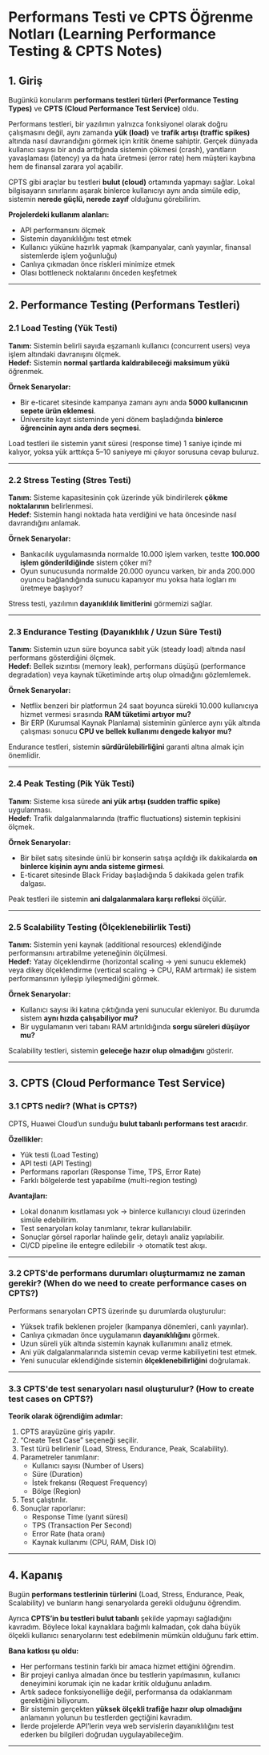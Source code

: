# Performans Testi ve CPTS Öğrenme Notları (Learning Performance Testing & CPTS Notes)

## 1. Giriş

Bugünkü konularım **performans testleri türleri (Performance Testing Types)** ve **CPTS (Cloud Performance Test Service)** oldu.  

Performans testleri, bir yazılımın yalnızca fonksiyonel olarak doğru çalışmasını değil, aynı zamanda **yük (load)** ve **trafik artışı (traffic spikes)** altında nasıl davrandığını görmek için kritik öneme sahiptir. Gerçek dünyada kullanıcı sayısı bir anda arttığında sistemin çökmesi (crash), yanıtların yavaşlaması (latency) ya da hata üretmesi (error rate) hem müşteri kaybına hem de finansal zarara yol açabilir.  

CPTS gibi araçlar bu testleri **bulut (cloud)** ortamında yapmayı sağlar. Lokal bilgisayarın sınırlarını aşarak binlerce kullanıcıyı aynı anda simüle edip, sistemin **nerede güçlü, nerede zayıf** olduğunu görebilirim.  

**Projelerdeki kullanım alanları:**
- API performansını ölçmek  
- Sistemin dayanıklılığını test etmek  
- Kullanıcı yüküne hazırlık yapmak (kampanyalar, canlı yayınlar, finansal sistemlerde işlem yoğunluğu)  
- Canlıya çıkmadan önce riskleri minimize etmek  
- Olası bottleneck noktalarını önceden keşfetmek  

---

## 2. Performance Testing (Performans Testleri)

### 2.1 Load Testing (Yük Testi)

**Tanım:** Sistemin belirli sayıda eşzamanlı kullanıcı (concurrent users) veya işlem altındaki davranışını ölçmek.  
**Hedef:** Sistemin **normal şartlarda kaldırabileceği maksimum yükü** öğrenmek.  

**Örnek Senaryolar:**
- Bir e-ticaret sitesinde kampanya zamanı aynı anda **5000 kullanıcının sepete ürün eklemesi**.  
- Üniversite kayıt sisteminde yeni dönem başladığında **binlerce öğrencinin aynı anda ders seçmesi**.  

Load testleri ile sistemin yanıt süresi (response time) 1 saniye içinde mi kalıyor, yoksa yük arttıkça 5–10 saniyeye mi çıkıyor sorusuna cevap buluruz.  

---

### 2.2 Stress Testing (Stres Testi)

**Tanım:** Sisteme kapasitesinin çok üzerinde yük bindirilerek **çökme noktalarının** belirlenmesi.  
**Hedef:** Sistemin hangi noktada hata verdiğini ve hata öncesinde nasıl davrandığını anlamak.  

**Örnek Senaryolar:**
- Bankacılık uygulamasında normalde 10.000 işlem varken, testte **100.000 işlem gönderildiğinde** sistem çöker mi?  
- Oyun sunucusunda normalde 20.000 oyuncu varken, bir anda 200.000 oyuncu bağlandığında sunucu kapanıyor mu yoksa hata logları mı üretmeye başlıyor?  

Stress testi, yazılımın **dayanıklılık limitlerini** görmemizi sağlar.  

---

### 2.3 Endurance Testing (Dayanıklılık / Uzun Süre Testi)

**Tanım:** Sistemin uzun süre boyunca sabit yük (steady load) altında nasıl performans gösterdiğini ölçmek.  
**Hedef:** Bellek sızıntısı (memory leak), performans düşüşü (performance degradation) veya kaynak tüketiminde artış olup olmadığını gözlemlemek.  

**Örnek Senaryolar:**
- Netflix benzeri bir platformun 24 saat boyunca sürekli 10.000 kullanıcıya hizmet vermesi sırasında **RAM tüketimi artıyor mu?**  
- Bir ERP (Kurumsal Kaynak Planlama) sisteminin günlerce aynı yük altında çalışması sonucu **CPU ve bellek kullanımı dengede kalıyor mu?**  

Endurance testleri, sistemin **sürdürülebilirliğini** garanti altına almak için önemlidir.  

---

### 2.4 Peak Testing (Pik Yük Testi)

**Tanım:** Sisteme kısa sürede **ani yük artışı (sudden traffic spike)** uygulanması.  
**Hedef:** Trafik dalgalanmalarında (traffic fluctuations) sistemin tepkisini ölçmek.  

**Örnek Senaryolar:**
- Bir bilet satış sitesinde ünlü bir konserin satışa açıldığı ilk dakikalarda **on binlerce kişinin aynı anda sisteme girmesi**.  
- E-ticaret sitesinde Black Friday başladığında 5 dakikada gelen trafik dalgası.  

Peak testleri ile sistemin **ani dalgalanmalara karşı refleksi** ölçülür.  

---

### 2.5 Scalability Testing (Ölçeklenebilirlik Testi)

**Tanım:** Sistemin yeni kaynak (additional resources) eklendiğinde performansını artırabilme yeteneğinin ölçülmesi.  
**Hedef:** Yatay ölçeklendirme (horizontal scaling → yeni sunucu eklemek) veya dikey ölçeklendirme (vertical scaling → CPU, RAM artırmak) ile sistem performansının iyileşip iyileşmediğini görmek.  

**Örnek Senaryolar:**
- Kullanıcı sayısı iki katına çıktığında yeni sunucular ekleniyor. Bu durumda sistem **aynı hızda çalışabiliyor mu?**  
- Bir uygulamanın veri tabanı RAM artırıldığında **sorgu süreleri düşüyor mu?**  

Scalability testleri, sistemin **geleceğe hazır olup olmadığını** gösterir.  

---

## 3. CPTS (Cloud Performance Test Service)

### 3.1 CPTS nedir? (What is CPTS?)

CPTS, Huawei Cloud’un sunduğu **bulut tabanlı performans test aracı**dır.  

**Özellikler:**
- Yük testi (Load Testing)  
- API testi (API Testing)  
- Performans raporları (Response Time, TPS, Error Rate)  
- Farklı bölgelerde test yapabilme (multi-region testing)  

**Avantajları:**
- Lokal donanım kısıtlaması yok → binlerce kullanıcıyı cloud üzerinden simüle edebilirim.  
- Test senaryoları kolay tanımlanır, tekrar kullanılabilir.  
- Sonuçlar görsel raporlar halinde gelir, detaylı analiz yapılabilir.  
- CI/CD pipeline ile entegre edilebilir → otomatik test akışı.  

---

### 3.2 CPTS'de performans durumları oluşturmamız ne zaman gerekir? (When do we need to create performance cases on CPTS?)

Performans senaryoları CPTS üzerinde şu durumlarda oluşturulur:  
- Yüksek trafik beklenen projeler (kampanya dönemleri, canlı yayınlar).  
- Canlıya çıkmadan önce uygulamanın **dayanıklılığını** görmek.  
- Uzun süreli yük altında sistemin kaynak kullanımını analiz etmek.  
- Ani yük dalgalanmalarında sistemin cevap verme kabiliyetini test etmek.  
- Yeni sunucular eklendiğinde sistemin **ölçeklenebilirliğini** doğrulamak.  

---

### 3.3 CPTS'de test senaryoları nasıl oluşturulur? (How to create test cases on CPTS?)

**Teorik olarak öğrendiğim adımlar:**
1. CPTS arayüzüne giriş yapılır.  
2. “Create Test Case” seçeneği seçilir.  
3. Test türü belirlenir (Load, Stress, Endurance, Peak, Scalability).  
4. Parametreler tanımlanır:  
   - Kullanıcı sayısı (Number of Users)  
   - Süre (Duration)  
   - İstek frekansı (Request Frequency)  
   - Bölge (Region)  
5. Test çalıştırılır.  
6. Sonuçlar raporlanır:  
   - Response Time (yanıt süresi)  
   - TPS (Transaction Per Second)  
   - Error Rate (hata oranı)  
   - Kaynak kullanımı (CPU, RAM, Disk IO)  

---

## 4. Kapanış

Bugün **performans testlerinin türlerini** (Load, Stress, Endurance, Peak, Scalability) ve bunların hangi senaryolarda gerekli olduğunu öğrendim.  

Ayrıca **CPTS’in bu testleri bulut tabanlı** şekilde yapmayı sağladığını kavradım. Böylece lokal kaynaklara bağımlı kalmadan, çok daha büyük ölçekli kullanıcı senaryolarını test edebilmenin mümkün olduğunu fark ettim.  

**Bana katkısı şu oldu:**
- Her performans testinin farklı bir amaca hizmet ettiğini öğrendim.  
- Bir projeyi canlıya almadan önce bu testlerin yapılmasının, kullanıcı deneyimini korumak için ne kadar kritik olduğunu anladım.  
- Artık sadece fonksiyonelliğe değil, performansa da odaklanmam gerektiğini biliyorum.  
- Bir sistemin gerçekten **yüksek ölçekli trafiğe hazır olup olmadığını** anlamanın yolunun bu testlerden geçtiğini kavradım.  
- İlerde projelerde API’lerin veya web servislerin dayanıklılığını test ederken bu bilgileri doğrudan uygulayabileceğim.  

---
